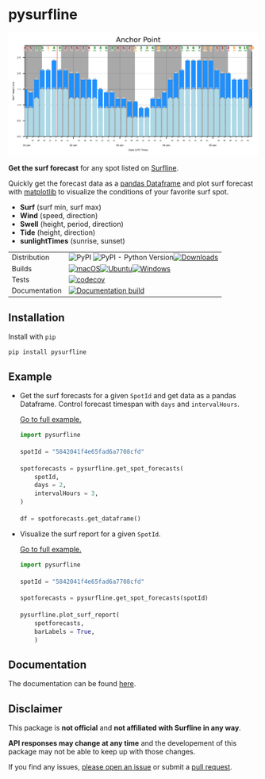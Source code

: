 # pysurfline

![SurfReport plot](https://github.com/giocaizzi/pysurfline/blob/gh-pages/docsrc/source/images/surfreport_readme.png)

**Get the surf forecast** for any spot listed on [Surfline](https://www.surfline.com/).

Quickly get the forecast data as a [pandas Dataframe](https://pandas.pydata.org/docs/reference/api/pandas.DataFrame.html) and plot surf forecast with [matplotlib](https://matplotlib.org/stable/) to visualize the conditions of your favorite surf spot.

- **Surf** (surf min, surf max)
- **Wind** (speed, direction)
- **Swell** (height, period, direction)
- **Tide** (height, direction)
- **sunlightTimes** (sunrise, sunset)


| | |
| --- | --- |
| Distribution | ![PyPI](https://img.shields.io/pypi/v/pysurfline?color=blue) ![PyPI - Python Version](https://img.shields.io/pypi/pyversions/pysurfline)[![Downloads](https://static.pepy.tech/badge/pysurfline)](https://pepy.tech/project/pysurfline)|
| Builds |[![macOS](https://github.com/giocaizzi/pysurfline/actions/workflows/deployment-macos.yml/badge.svg?branch=main)](https://github.com/giocaizzi/pysurfline/actions/workflows/deployment-macos.yml)[![Ubuntu](https://github.com/giocaizzi/pysurfline/actions/workflows/deployment-ubuntu.yml/badge.svg)](https://github.com/giocaizzi/pysurfline/actions/workflows/deployment-ubuntu.yml)[![Windows](https://github.com/giocaizzi/pysurfline/actions/workflows/deployment-windows.yml/badge.svg)](https://github.com/giocaizzi/pysurfline/actions/workflows/deployment-windows.yml) |
|Tests| [![codecov](https://codecov.io/gh/giocaizzi/pysurfline/branch/main/graph/badge.svg?token=48CPYKM5BR)](https://codecov.io/gh/giocaizzi/pysurfline) |
| Documentation | [![Documentation build](https://github.com/giocaizzi/pysurfline/actions/workflows/documentation.yml/badge.svg?branch=gh-pages)](https://github.com/giocaizzi/pysurfline/actions/workflows/documentation.yml) |


## Installation

Install with `pip`
```
pip install pysurfline
```

## Example

- Get the surf forecasts for a given `SpotId` and get data as a pandas Dataframe. Control forecast timespan with `days` and `intervalHours`.

    [Go to full example.](https://giocaizzi.github.io/pysurfline/examples/SpotForecasts.html)

    ```python
    import pysurfline

    spotId = "5842041f4e65fad6a7708cfd"

    spotforecasts = pysurfline.get_spot_forecasts(
        spotId,
        days = 2,
        intervalHours = 3,
    )

    df = spotforecasts.get_dataframe()
    ```

- Visualize the surf report for a given `SpotId`.

    [Go to full example.](https://giocaizzi.github.io/pysurfline/examples/SurfReport.html)

    ```python
    import pysurfline

    spotId = "5842041f4e65fad6a7708cfd"

    spotforecasts = pysurfline.get_spot_forecasts(spotId)

    pysurfline.plot_surf_report(
        spotforecasts,
        barLabels = True,
        )
    ```

## Documentation

The documentation can be found [here](https://giocaizzi.github.io/pysurfline/).

## Disclaimer
This package is **not official** and **not affiliated with Surfline in any way**. 

**API responses may change at any time** and the developement of this package may not be able to keep up with those changes. 

If you find any issues, [please open an issue](https://github.com/giocaizzi/pysurfline/issues) or submit a [pull request](https://github.com/giocaizzi/pysurfline/pulls).

